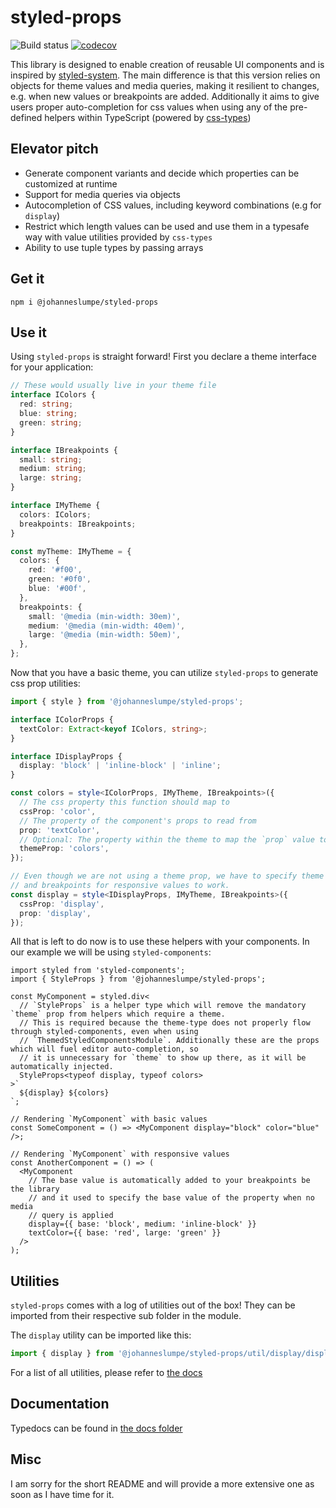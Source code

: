 # styled-props

![Build status](https://travis-ci.org/johanneslumpe/styled-props.svg?branch=master)
[![codecov](https://codecov.io/gh/johanneslumpe/styled-props/branch/master/graph/badge.svg)](https://codecov.io/gh/johanneslumpe/styled-props)

This library is designed to enable creation of reusable UI components and is inspired by [styled-system](https://github.com/jxnblk/styled-system). The main difference is that this version relies on objects for theme values and media queries, making it resilient to changes, e.g. when new values or breakpoints are added. Additionally it aims to give users proper auto-completion for css values when using any of the pre-defined helpers within TypeScript (powered by [css-types](https://github.com/johanneslumpe/css-types))

## Elevator pitch

- Generate component variants and decide which properties can be customized at runtime
- Support for media queries via objects
- Autocompletion of CSS values, including keyword combinations (e.g for `display`)
- Restrict which length values can be used and use them in a typesafe way with value utilities provided by `css-types`
- Ability to use tuple types by passing arrays

## Get it

`npm i @johanneslumpe/styled-props`

## Use it

Using `styled-props` is straight forward! First you declare a theme interface for your application:

```ts
// These would usually live in your theme file
interface IColors {
  red: string;
  blue: string;
  green: string;
}

interface IBreakpoints {
  small: string;
  medium: string;
  large: string;
}

interface IMyTheme {
  colors: IColors;
  breakpoints: IBreakpoints;
}

const myTheme: IMyTheme = {
  colors: {
    red: '#f00',
    green: '#0f0',
    blue: '#00f',
  },
  breakpoints: {
    small: '@media (min-width: 30em)',
    medium: '@media (min-width: 40em)',
    large: '@media (min-width: 50em)',
  },
};
```
Now that you have a basic theme, you can utilize `styled-props` to generate css prop utilities:

```ts
import { style } from '@johanneslumpe/styled-props';

interface IColorProps {
  textColor: Extract<keyof IColors, string>;
}

interface IDisplayProps {
  display: 'block' | 'inline-block' | 'inline';
}

const colors = style<IColorProps, IMyTheme, IBreakpoints>({
  // The css property this function should map to
  cssProp: 'color',
  // The property of the component's props to read from
  prop: 'textColor',
  // Optional: The property within the theme to map the `prop` value to
  themeProp: 'colors',
});

// Even though we are not using a theme prop, we have to specify theme
// and breakpoints for responsive values to work.
const display = style<IDisplayProps, IMyTheme, IBreakpoints>({
  cssProp: 'display',
  prop: 'display',
});
```

All that is left to do now is to use these helpers with your components. In our example we will be using `styled-components`:
```tsx
import styled from 'styled-components';
import { StyleProps } from '@johanneslumpe/styled-props';

const MyComponent = styled.div<
  // `StyleProps` is a helper type which will remove the mandatory `theme` prop from helpers which require a theme.
  // This is required because the theme-type does not properly flow through styled-components, even when using
  // `ThemedStyledComponentsModule`. Additionally these are the props which will fuel editor auto-completion, so
  // it is unnecessary for `theme` to show up there, as it will be automatically injected.
  StyleProps<typeof display, typeof colors>
>`
  ${display} ${colors}
`;

// Rendering `MyComponent` with basic values
const SomeComponent = () => <MyComponent display="block" color="blue" />;

// Rendering `MyComponent` with responsive values
const AnotherComponent = () => (
  <MyComponent
    // The base value is automatically added to your breakpoints be the library
    // and it used to specify the base value of the property when no media
    // query is applied
    display={{ base: 'block', medium: 'inline-block' }}
    textColor={{ base: 'red', large: 'green' }}
  />
);
```

## Utilities

`styled-props` comes with a log of utilities out of the box! They can be imported from their respective sub folder in the module.

The `display` utility can be imported like this:

```ts
import { display } from '@johanneslumpe/styled-props/util/display/display'
```

For a list of all utilities, please refer to [the docs](docs/README.md)

## Documentation

Typedocs can be found in [the docs folder](docs/README.md)

## Misc

I am sorry for the short README and will provide a more extensive one as soon as I have time for it.